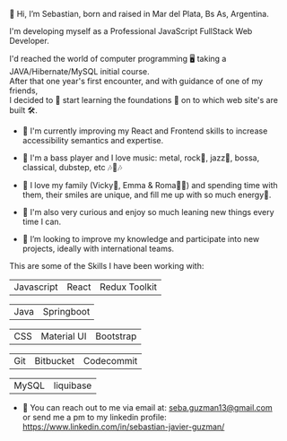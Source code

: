  👋 Hi, I’m Sebastian, born and raised in Mar del Plata, Bs As, Argentina. 
  
  I'm developing myself as a Professional JavaScript FullStack Web Developer.
  
  I'd reached the world of computer programming 🖥 taking a JAVA/Hibernate/MySQL initial course.  
  After that one year's first encounter, and with guidance of one of my friends, <br />
  I decided to 📖 start learning the foundations 🧱 on to which web site's are built 🛠. 

- 🌱 I'm currently improving my React and Frontend skills to increase accessibility semantics and expertise.
- 🎸 I'm a bass player and I love music: metal, rock🎸, jazz🎺, bossa, classical, dubstep, etc 🎶🥁🎶
- 🧡 I love my family (Vicky🦸‍, Emma & Roma🐶🐶) and spending time with them, their smiles are unique, and fill me up with so much energy🔋.
- 👀 I'm also very curious and enjoy so much leaning new things every time I can.

- 💞️ I’m looking to improve my knowledge and participate into new projects, ideally with international teams.


This are some of the Skills I have been working with:

<table>
<tr>
 <td>Javascript</td>
 <td>React</td> 
 <td>Redux Toolkit</td> 
</tr>

<table>
<tr>
<td>Java</td>
<td>Springboot</td>
</tr>
</table>

<table>
<tr>
<td>CSS</td>
<td>Material UI</td>
<td>Bootstrap</td>
</tr>
</table>

<table>
<tr>
<td>Git</td>
<td>Bitbucket</td>
<td>Codecommit</td>
</tr>
</table>

<table>
 <tr>
  <td>MySQL</td>
  <td>liquibase</td>
 </tr>
</table>

- 📧 You can reach out to me via email at: seba.guzman13@gmail.com <br/> or send me a pm to my linkedin profile: https://www.linkedin.com/in/sebastian-javier-guzman/
